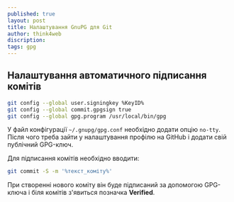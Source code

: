 ```yaml
---
published: true
layout: post
title: Налаштування GnuPG для Git
author: think4web
discription:
tags: gpg
---
```


## Налаштування автоматичного підписання комітів

```bash
git config --global user.signingkey %KeyID%
git config --global commit.gpgsign true
git config --global gpg.program /usr/local/bin/gpg
```

У файл конфігурації ```~/.gnupg/gpg.conf``` необхідно додати опцію ```no-tty```. Після чого треба зайти у налаштування профілю на GitHub і додати свій публічний GPG-ключ.

Для підписання комітів необхідно вводити:

```bash
git commit -S -m '%текст_коміту%'
```

При створенні нового коміту він буде підписаний за допомогою GPG-ключа і біля комітів з'явиться позначка **Verified**.
